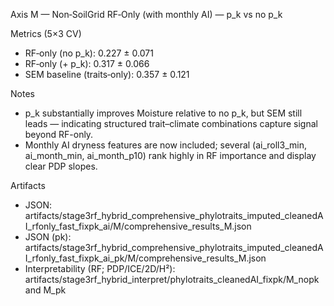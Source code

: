 Axis M — Non‑SoilGrid RF‑Only (with monthly AI) — p_k vs no p_k

Metrics (5×3 CV)
- RF‑only (no p_k): 0.227 ± 0.071
- RF‑only (+ p_k): 0.317 ± 0.066
- SEM baseline (traits‑only): 0.357 ± 0.121

Notes
- p_k substantially improves Moisture relative to no p_k, but SEM still leads — indicating structured trait–climate combinations capture signal beyond RF-only.
- Monthly AI dryness features are now included; several (ai_roll3_min, ai_month_min, ai_month_p10) rank highly in RF importance and display clear PDP slopes.

Artifacts
- JSON: artifacts/stage3rf_hybrid_comprehensive_phylotraits_imputed_cleanedAI_rfonly_fast_fixpk_ai/M/comprehensive_results_M.json
- JSON (pk): artifacts/stage3rf_hybrid_comprehensive_phylotraits_imputed_cleanedAI_rfonly_fast_fixpk_ai_pk/M/comprehensive_results_M.json
- Interpretability (RF; PDP/ICE/2D/H²): artifacts/stage3rf_hybrid_interpret/phylotraits_cleanedAI_fixpk/M_nopk and M_pk

